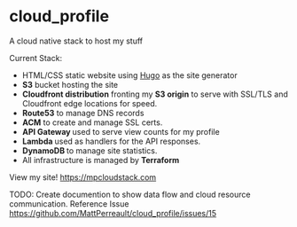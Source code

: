 # cloud_profile
A cloud native stack to host my stuff

Current Stack:
- HTML/CSS static website using [Hugo](https://themes.gohugo.io/) as the site generator 
- <b>S3</b> bucket hosting the site
- <b>Cloudfront distribution</b> fronting my <b>S3 origin</b> to serve with SSL/TLS and Cloudfront edge locations for speed.
- <b>Route53</b> to manage DNS records
- <b>ACM</b> to create and manage SSL certs.
- <b> API Gateway </b> used to serve view counts for my profile
- <b> Lambda </b> used as handlers for the API responses.
- <b> DynamoDB </b> to manage site statistics. 
- All infrastructure is managed by <b>Terraform</b>

View my site! https://mpcloudstack.com

TODO: Create documention to show data flow and cloud resource communication. Reference Issue https://github.com/MattPerreault/cloud_profile/issues/15
